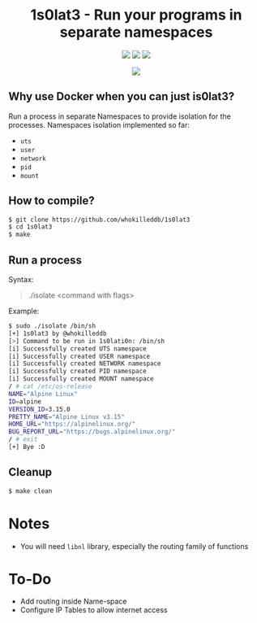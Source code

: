 <h1 align=center>1s0lat3 - Run your programs in separate namespaces</h1>
<p align=center><img src="https://shields.io/badge/Made_With-C-green" />
<img src="https://shields.io/badge/Compiled_With-GCC-yellow" />
  <img src="https://shields.io/badge/Tested_On-Ubuntu_20.04.3_LTS_x86__64 -red" />
</p>

<p align=center>
<a href="https://asciinema.org/a/850Ja2A5ESQoVOGMMuqMKMTPh" target="_blank"><img src="https://asciinema.org/a/850Ja2A5ESQoVOGMMuqMKMTPh.svg" /></a>
</p>

<h2>Why use Docker when you can just is0lat3?</h2>


Run a process in separate Namespaces to provide isolation for the processes. Namespaces isolation implemented so far:
- `uts`
- `user`
- `network`
- `pid`
- `mount`

## How to compile?
```bash
$ git clone https://github.com/whokilleddb/1s0lat3
$ cd 1s0lat3
$ make
```

## Run a process
Syntax:
> ./isolate \<command with flags\>

Example: 
```bash
$ sudo ./isolate /bin/sh
[+] 1s0lat3 by @whokilleddb
[>] Command to be run in 1s0lati0n: /bin/sh 
[i] Successfully created UTS namespace
[i] Successfully created USER namespace
[i] Successfully created NETWORK namespace
[i] Successfully created PID namespace
[i] Successfully created MOUNT namespace
/ # cat /etc/os-release 
NAME="Alpine Linux"
ID=alpine
VERSION_ID=3.15.0
PRETTY_NAME="Alpine Linux v3.15"
HOME_URL="https://alpinelinux.org/"
BUG_REPORT_URL="https://bugs.alpinelinux.org/"
/ # exit
[+] Bye :D
```

## Cleanup
```bash
$ make clean
```

# Notes
- You will need `libnl` library, especially the routing family of functions

# To-Do
- Add routing inside Name-space
- Configure IP Tables to allow internet access
